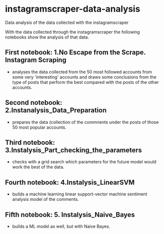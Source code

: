# instagramscraper-data-analysis
Data analysis of the data collected with the instagramscraper

With the data collected through the instagramscraper the following notebooks show the analysis of that data.

## First notebook: 1.No Escape from the Scrape. Instagram Scraping 
- analyses the data collected from the 50 most followed accounts from some very 'interesting' accounts and draws some conclusions from the type of posts that perform the best compared with the posts of the other accounts.

## Second notebook: 2.Instanalysis_Data_Preparation 
- prepares the data (collection of the commnents under the posts of those 50 most popular accounts.

## Third notebook: 3.Instalysis_Part_checking_the_parameters
- checks with a grid search which parameters for the future model would work the best of the data.

## Fourth notebook: 4.Instalysis_LinearSVM 
- builds a machine learning linear support-vector machine sentiment analysis model of the comments.

## Fifth notebook: 5. Instalysis_Naive_Bayes 
- builds a ML model as well, but with Naive Bayes.
